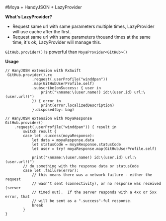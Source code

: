 #Moya + HandyJSON + LazyProvider


**What's LazyProvider?**

* Request same url with same parameters multiple times, LazyProvider will use cache after the first.
* Request same url with same parameters thouand times at the same time, it's ok, LazyProvider will manage this.

```GitHub.provider()``` is powerful than ```MoyaProvider<GitHub>()```

**Usage**

```
// HanyJOSN extension with RxSwift
 GitHub.provider().rx
            .request(.userProfile("winddpan"))
            .map(GitHubUserProfile.self)
            .subscribe(onSuccess: { user in
                print("\nname:\(user.name!) id:\(user.id) url:\(user.url!)")
            }) { error in
                print(error.localizedDescription)
            }.disposed(by: bag)
```

```        
// HanyJOSN extension with MoyaResponse
GitHub.provider()
    .request(.userProfile("winddpan")) { result in
        switch result {
        case let .success(moyaResponse):
            let data = moyaResponse.data
            let statusCode = moyaResponse.statusCode
            let user = try! moyaResponse.map(GitHubUserProfile.self)
            
            print("\nname:\(user.name!) id:\(user.id) url:\(user.url!)")
        // do something with the response data or statusCode
        case let .failure(error):
            // this means there was a network failure - either the request
            // wasn't sent (connectivity), or no response was received (server
            // timed out).  If the server responds with a 4xx or 5xx error, that
            // will be sent as a ".success"-ful response.
            break
        }
}
```